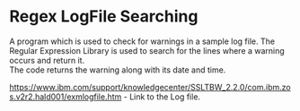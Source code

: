 # Regex LogFile Searching
 A program which is used to check for warnings in a sample log file. The  Regular Expression Library is used to search for the lines where a warning occurs and return it.<br>The code returns the warning along with its date and time.


https://www.ibm.com/support/knowledgecenter/SSLTBW_2.2.0/com.ibm.zos.v2r2.hald001/exmlogfile.htm - Link to the Log file.
